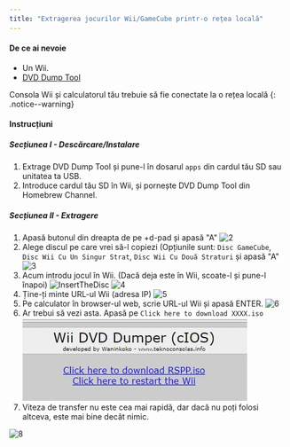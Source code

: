 ```yaml
---
title: "Extragerea jocurilor Wii/GameCube printr-o rețea locală"
---
```


#### De ce ai nevoie

* Un Wii.
* [DVD Dump Tool](/assets/files/DVDDumpTool.zip)

Consola Wii și calculatorul tău trebuie să fie conectate la o rețea locală
{: .notice--warning}

#### Instrucțiuni

##### Secțiunea I - Descărcare/Instalare

1. Extrage DVD Dump Tool și pune-l în dosarul `apps` din cardul tău SD sau unitatea ta USB.
1. Introduce cardul tău SD în Wii, și pornește DVD Dump Tool din Homebrew Channel.

##### Secțiunea II - Extragere

1. Apasă butonul din dreapta de pe +d-pad și apasă "A" ![2](/images/DumpDiscs_LAN/2.png)
1. Alege discul pe care vrei să-l copiezi (Opțiunile sunt: `Disc GameCube`, `Disc Wii Cu Un Singur Strat`, `Disc Wii Cu Două Straturi` și apasă "A" ![3](/images/DumpDiscs_LAN/3.png)
1. Acum introdu jocul în Wii. (Dacă deja este în Wii, scoate-l și pune-l înapoi) ![InsertTheDisc](/images/DumpDiscs_LAN/insertthedisc.jpg) ![4](/images/DumpDiscs_LAN/4.png)
1. Ține-ți minte URL-ul Wii (adresa IP) ![5](/images/DumpDiscs_LAN/5.png)
1. Pe calculator în browser-ul web, scrie URL-ul Wii și apasă ENTER. ![6](/images/DumpDiscs_LAN/6.png)
1. Ar trebui să vezi asta. Apasă pe `Click here to download XXXX.iso` ![7](/images/DumpDiscs_LAN/7.jpg)
1. Viteza de transfer nu este cea mai rapidă, dar dacă nu poți folosi altceva, este mai bine decât nimic.

![8](/images/DumpDiscs_LAN/8.PNG)
